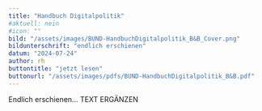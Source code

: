 ```yaml
---
title: "Handbuch Digitalpolitik"
#aktuell: nein
#icon: ""
bild: "/assets/images/BUND-HandbuchDigitalpolitik_B&B_Cover.png"
bildunterschrift: "endlich erschienen"
datum: "2024-07-24"
author: rh
buttontitle: "jetzt lesen"
buttonurl: "/assets/images/pdfs/BUND-HandbuchDigitalpolitik_B&B.pdf"
---
```

Endlich erschienen... TEXT ERGÄNZEN

